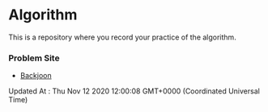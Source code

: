 # Algorithm

This is a repository where you record your practice of the algorithm.

### Problem Site

- [Backjoon](https://www.acmicpc.net/)

Updated At : Thu Nov 12 2020 12:00:08 GMT+0000 (Coordinated Universal Time)

